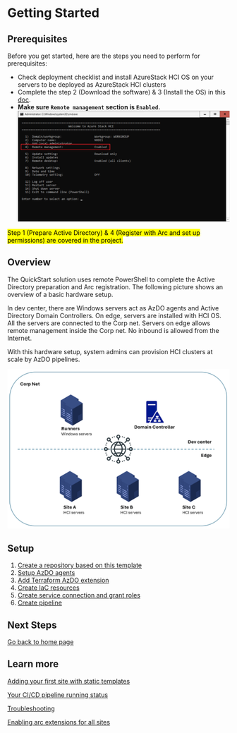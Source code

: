 # Getting Started

## Prerequisites

Before you get started, here are the steps you need to perform for prerequisites:

- Check deployment checklist and install AzureStack HCI OS on your servers to be deployed as AzureStack HCI clusters
- Complete the step 2 (Download the software) & 3 (Install the OS) in this [doc](https://learn.microsoft.com/en-us/azure-stack/hci/deploy/download-azure-stack-hci-23h2-software).
- **Make sure `Remote management` section is `Enabled`.**
![Remote management](./img/remoteManagement.png)

<mark>Step 1 (Prepare Active Directory) & 4 (Register with Arc and set up permissions) are covered in the project.</mark>

## Overview

The QuickStart solution uses remote PowerShell to complete the Active Directory preparation and Arc registration. The following picture shows an overview of a basic hardware setup.

In dev center, there are Windows servers act as AzDO agents and Active Directory Domain Controllers. On edge, servers are installed with HCI OS. All the servers are connected to the Corp net. Servers on edge allows remote management inside the Corp net. No inbound is allowed from the Internet.

With this hardware setup, system admins can provision HCI clusters at scale by AzDO pipelines.

![topology](./img/topology.png)

## Setup

1. [Create a repository based on this template](./Create-Repository.md)
2. [Setup AzDO agents](./Setup-Agents.md)
3. [Add Terraform AzDO extension](./Add-Terraform-Extension.md)
4. [Create IaC resources](./Create-IaC-Resources.md)
5. [Create service connection and grant roles](./Create-Service-Connection.md)
6. [Create pipeline](./Create-Pipeline.md)

## Next Steps

[Go back to home page](../README.md)

## Learn more

[Adding your first site with static templates](./Add-The-First-Site.md)

[Your CI/CD pipeline running status](./View-pipeline.md)

[Troubleshooting](./TroubleShooting.md)

[Enabling arc extensions for all sites](../README.md#enable-opt-in-features-for-all-sites)
